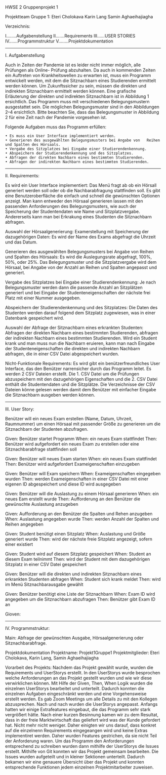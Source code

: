 HWSE 2
Gruppenprojekt 1

Projektteam Gruppe 1:
Eteri Cholokava
Karin Lang
Samin Aghaeihajiagha

Verzeichnis:

I........Aufgabenstellung
II.......Requirements
III......USER STORIES
IV.......Programmstruktur
V........Projektdokumentation

**************************************************************************************************************************************************************************************************************

I. Aufgabenstellung 

Auch in Zeiten der Pandemie ist es leider nicht immer möglich, alle Prüfungen als Online- 
Prüfung abzuhalten. Da auch in kommenden Zeiten ein Auftreten von Krankheitswellen zu erwarten 
ist, muss ein Programm entwickelt werden, mit dem die Sitznachbarn eines Studierenden 
ermittelt werden können. Um Zukunftssicher zu sein, müssen die direkten und indirekten 
Sitznachbarn ermittelt werden können. Eine grafische Erläuterung der direkten und indirekten 
Sitznachbarn ist in Abbildung 1 ersichtlich. Das Programm muss mit verschiedenen Belegungsmustern 
ausgestattet sein. Die möglichen Belegungsmuster sind in den Abbildungen 2–4 
ersichtlich. Bitte beachten Sie, dass das Belegungsmuster in Abbildung 2 für eine Zeit nach der 
Pandemie vorgesehen ist. 

Folgende Aufgaben muss das Programm erfüllen: 

    • Es muss ein User Interface implementiert werden. 
    • Generieren des ausgewählten Belegungsmusters bei Angabe von   Reihen und Spalten des Hörsaals. 
    • Vergabe des Sitzplatzes bei Eingabe einer Studierendenkennung. 
    • Abspeichern der Studierendenkennung und des Sitzplatzes. 
    • Abfragen der direkten Nachbarn eines bestimmten Studierenden. 
    • Abfragen der indirekten Nachbarn eines bestimmten Studierenden. 
    
**************************************************************************************************************************************************************************************************************

II. Requirements:

Es wird ein User Interface implementiert:
    Das Menü fragt ab ob ein Hörsall generiert werden soll oder ob die Nachbarabfragung stattfinden soll.
    Es gibt eine Benutzeroberfläche die einfach und schnell die gewünschten Optionen anzeigt. 
    Man kann entweder den Hörsaal generieren lassen mit den passenden Anforderungen des Belegungsmusters, wie auch 
    der Speicherung der Studentendaten wie Name und Sitzplatzvergabe. Andererseits kann man bei Erkrakung eines Studenten die Sitznachbarn abfragen.

Auswahl der Hörsaalgenerierung:
    Examerstellung mit Speicherung der dazugehörigen Daten:
    Es wird der Name des Exams abgefragt die Uhrzeit und das Datum.
    
Generieren des ausgewählten Belegungsmusters bei Angabe von Reihen und Spalten des Hörsaals: 
    Es wird die Auslegungsrate abgefragt, 100%, 50%, oder 25%.
    Das Belegungsmuster und die Sitzplatzvergabe wird dem Hörsaal, bei Angabe von der Anzahl an Reihen und Spalten angepasst und generiert.

Vergabe des Sitzplatzes bei Eingabe einer Studierendenkennung: 
   Je nach Belegungsmuster werden dann die passende Anzahl an Sitzplätzen generiert und bei Eingabe der Studenteneigenschaften der nächste frei Platz mit einer Nummer ausgegeben.

Abspeichern der Studierendenkennung und des Sitzplatzes: 
   Die Daten des Studenten werden darauf folgend dem Sitzplatz zugewiesen, was in einer Datenbank gespeichert wird.

Auswahl der Abfrage der Sitznachbarn eines erkrankten Studenten:
   Abfragen der direkten Nachbarn eines bestimmten Studierenden, abfragen der indirekten Nachbarn eines bestimmten Studierenden. 
   Wird ein Student krank und man muss nun die Nachbarn eruieren, kann man nach Eingabe der Studenteneigenschaften die direkten und indirekten Nachbarn abfragen, 
   die in einer CSV Datei abgespeichert wurden.

Nicht-Funktionale Requirements:
    Es wird gibt ein benützerfreundliches User Interface, das den Benützer narrensicher durch das Programm leitet.
    Es werden 2 CSV Dateien erstellt. Die 1. CSV Datei um die Prüfungen abzuspeichern mit den dazugehörigen Eigenschaften und die 2. CSV Datei enthält die Studentendaten und die Sitzplätze.
    Die Verzeichnisse der CSV Dateien könne gelesen werden damit dem Benützer mit einfacher Eingabe die Sitznachbarn ausgeben werden können.

**************************************************************************************************************************************************************************************************************

III. User Story:

Benützer will ein neues Exam erstellen (Name, Datum, Uhrzeit, Raumnummer) um einen Hörsaal mit passender Größe zu generieren um die Sitznachbarn der Studenten abzufragen.

Given: Benützer startet Programm
When:  ein neues Exam stattfindet
Then:  Benützer wird aufgefordert ein neues Exam zu erstellen oder eine Sitznachbarabfrage stattfinden soll

Given: Benützer will neues Exam starten
When:  ein neues Exam stattfindet
Then:  Benützer wird aufgefordert Exameigenschaften einzugeben

Given: Benützer will Exam speichern
When:  Exameigenschaften eingegeben wurden
Then:  werden Exameigenschaften in einer CSV Datei mit einer eigenen ID abgespeichert und diese ID wird ausgegeben

Given: Benützer will die Auslastung zu einem Hörsaal generieren
When:  ein neues Eam erstellt wurde
Then:  Aufforderung an den Benützer die gewünschte Auslastung anzugeben

Given: Aufforderung an den Benützer die Spalten und Rehen anzugeben
When:  Auslastung angegeben wurde
Then:  werden Anzahl der Spalten und Reihen angegeben

Given: Student benütigt einen Sitzplatz
When:  Auslastung und Größe generiert wurde
Then:  wird der nächste freie Sitzplatz angezeigt, sofern einer existiert

Given: Student wird auf diesem Sitzplatz gespeichert
When:  Student an diesem Exam teilnimmt
Then:  wird der Student mit dem dazugehörigen Sitzplatz in einer CSV Datei gespeichert

Given: Benützer will die direkten und indirekten Sitznachbarn eines erkrankten Studenten abfragen
When:  Student sich krank meldet
Then:  wird im Menü Sitznachbarausgabe gewählt

Given: Benützer benötigt eine Liste der Sitznachbarn
When:  Exam ID wird angegeben um die Sitznachbarn abzufragen
Then:  Benützer gibt Exam ID an

Gioven: 



**************************************************************************************************************************************************************************************************************

IV. Programmstruktur:

Main:
    Abfrage der gewünschten Ausgabe, Hörsaalgenerierung oder Sitznachbarabfrage.















Projektdokumentation
Projektname: Projekt1Gruppe1
Projektmitglieder: Eteri Cholokava, Karin Lang, Samin Aghaeihajiagha

Vorarbeit des Projekts:
Nachdem das Projekt gewählt wurde, wurden die Requirements und UserStorys erstellt. 
In den UserStorys wurde besprochen welche Anforderungen an das Projekt gestellt wurden und wie wir diese verwirklichen können. 
Mit Hilfe der Given, Then, When Logik wurden die einzelnen UserStorys bearbeitet und unterteilt. Dadurch konnten die einzelnen Aufgaben eingeschränkt werden und eine Vorgehensweise erstellt werden.
Es gab Zoom Meetings um alle Details zu mit den Kollegen abzusprechen. Nach und nach wurden die UserStorys angepasst. Anfangs hatten wir einige 
Extrafeatures eingebaut, die das Programm sehr stark vergrößert hätte. Nach einer kurzen Besinnung kamen wir zu dem Resultat, dass in der freie Marktwirtschaft 
das geliefert wird was der Kunde gefordert hat. Nicht mehr nicht weniger. Daher einigten wir uns darauf, dass konkret auf die einzelnenn Requirements eingegeangen wird und keine Extras implementiret werden. 
Daher wurden Features gestrichen, da sie nicht Teil der Anforderung waren. 
Um das Programm den Anforderungen entsprechend zu schreiben wurden dann mithilfe der UserStorys die Issues erstellt. Mithilfe von Git konnten wir das Projekt gemeinsam bearbeiten.
Die Issues wurden aufgeteilt und in kleiner Sektionen unterteilt. Dadurch bekamen wir eine genauere Übersicht über das Projekt und konnten entsprechende Funktionen jedem einzelnen Projektmitarbeiter zuweisen.

